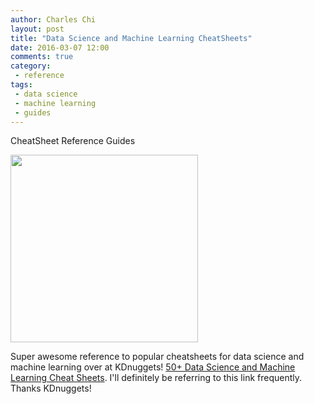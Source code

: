 ```yaml
---
author: Charles Chi
layout: post
title: "Data Science and Machine Learning CheatSheets"
date: 2016-03-07 12:00
comments: true
category:
 - reference
tags:
 - data science
 - machine learning
 - guides
---
```


CheatSheet Reference Guides

<img src="http://scikit-learn.org/stable/_static/ml_map.png" style="width:300px;height:300px;"/>

Super awesome reference to popular cheatsheets for data science and machine learning over at KDnuggets! <a href="http://www.kdnuggets.com/2015/07/good-data-science-machine-learning-cheat-sheets.html" target="_blank">50+ Data Science and Machine Learning Cheat Sheets</a>. I'll definitely be referring to this link frequently. Thanks KDnuggets!
